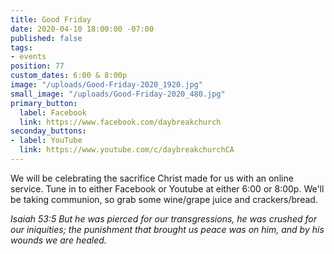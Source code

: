 ```yaml
---
title: Good Friday
date: 2020-04-10 18:00:00 -07:00
published: false
tags:
- events
position: 77
custom_dates: 6:00 & 8:00p
image: "/uploads/Good-Friday-2020_1920.jpg"
small_image: "/uploads/Good-Friday-2020_480.jpg"
primary_button:
  label: Facebook
  link: https://www.facebook.com/daybreakchurch
seconday_buttons:
- label: YouTube
  link: https://www.youtube.com/c/daybreakchurchCA
---
```


We will be celebrating the sacrifice Christ made for us with an online service. Tune in to either Facebook or Youtube at either 6:00 or 8:00p. We'll be taking communion, so grab some wine/grape juice and crackers/bread. 

*Isaiah 53:5 But he was pierced for our transgressions, he was crushed for our iniquities; the punishment that brought us peace was on him, and by his wounds we are healed.*  